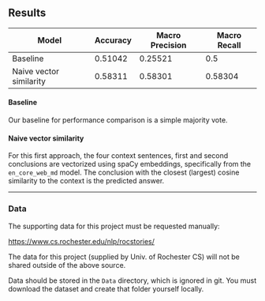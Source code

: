 ## Results

| Model | Accuracy | Macro Precision | Macro Recall |
| --- | --- | --- | --- |
| Baseline | 0.51042 | 0.25521 | 0.5 |
| Naive vector similarity | 0.58311 | 0.58301 | 0.58304 |

#### Baseline

Our baseline for performance comparison is a simple majority vote.

#### Naive vector similarity

For this first approach, the four context sentences, first and second conclusions are vectorized using spaCy embeddings, specifically from the `en_core_web_md` model.  The conclusion with the closest (largest) cosine similarity to the context is the predicted answer. 

 ---
### Data

The supporting data for this project must be requested manually:

https://www.cs.rochester.edu/nlp/rocstories/

The data for this project (supplied by Univ. of Rochester CS) will not be shared outside of the above source.

Data should be stored in the `Data` directory, which is ignored in git.  You must download the dataset and create that folder yourself locally.
